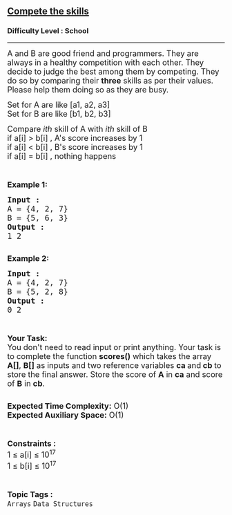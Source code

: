 <h2><a href="https://practice.geeksforgeeks.org/problems/compete-the-skills5807/1?page=2&difficulty[]=-2&category[]=Arrays&sortBy=submissions">Compete the skills</a></h2><h3>Difficulty Level : School</h3><hr><div class="problems_problem_content__Xm_eO"><p><span style="font-size:18px">A and B are good friend and programmers. They are always in a healthy competition with each other. They decide to judge the best among them by competing. They do so by comparing their <strong>three</strong> skills as per their values. Please help them doing so as they are busy.</span></p>

<p><span style="font-size:18px">Set for A are like [a1, a2, a3]<br>
Set for B are like [b1, b2, b3]</span></p>

<p><span style="font-size:18px">Compare<em> ith</em>&nbsp;skill&nbsp;of A with <em>ith</em> skill of B<br>
if a[i] &gt; b[i] , A's score increases by 1<br>
if a[i] &lt; b[i] , B's score increases by 1<br>
if a[i] = b[i] , nothing happens</span></p>

<p>&nbsp;</p>

<p><span style="font-size:18px"><strong>Example 1:</strong></span></p>

<pre><span style="font-size:18px"><strong>Input : </strong>
A = {4, 2, 7}
B = {5, 6, 3}
<strong>Output : </strong>
1 2</span></pre>

<p><br>
<span style="font-size:18px"><strong>Example 2:</strong></span></p>

<pre><span style="font-size:18px"><strong>Input : </strong>
A = {4, 2, 7}
B = {5, 2, 8}
<strong>Output : </strong>
0 2</span></pre>

<p>&nbsp;</p>

<p><span style="font-size:18px"><strong>Your Task:&nbsp;&nbsp;</strong><br>
You don't need to read input or print anything. Your task is to complete the function <strong>scores()</strong>&nbsp;which takes the array <strong>A[]</strong>, <strong>B[]</strong> as inputs and two reference variables <strong>ca </strong>and<strong> cb </strong>to store the final answer. Store the score of <strong>A</strong> in <strong>ca</strong> and score of <strong>B</strong> in <strong>cb</strong>.</span></p>

<p><br>
<span style="font-size:18px"><strong>Expected Time Complexity:</strong> O(1)<br>
<strong>Expected Auxiliary Space:</strong> O(1)</span></p>

<p>&nbsp;</p>

<p><span style="font-size:18px"><strong>Constraints :</strong><br>
1 ≤ a[i] ≤ 10<sup>17</sup><br>
1 ≤ b[i] ≤ 10<sup>17</sup></span></p>
</div><br><p><span style=font-size:18px><strong>Topic Tags : </strong><br><code>Arrays</code>&nbsp;<code>Data Structures</code>&nbsp;